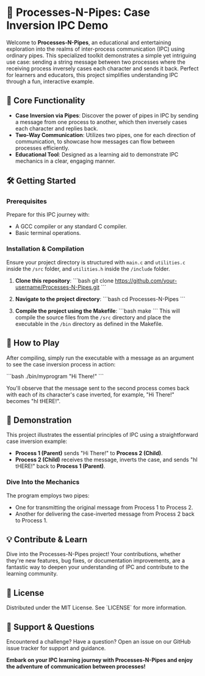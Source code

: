 # 🔄 Processes-N-Pipes: Case Inversion IPC Demo

Welcome to **Processes-N-Pipes**, an educational and entertaining exploration into the realms of inter-process communication (IPC) using ordinary pipes. This specialized toolkit demonstrates a simple yet intriguing use case: sending a string message between two processes where the receiving process inversely cases each character and sends it back. Perfect for learners and educators, this project simplifies understanding IPC through a fun, interactive example.

## 🎯 Core Functionality

- **Case Inversion via Pipes**: Discover the power of pipes in IPC by sending a message from one process to another, which then inversely cases each character and replies back.
- **Two-Way Communication**: Utilizes two pipes, one for each direction of communication, to showcase how messages can flow between processes efficiently.
- **Educational Tool**: Designed as a learning aid to demonstrate IPC mechanics in a clear, engaging manner.

## 🛠 Getting Started

### Prerequisites

Prepare for this IPC journey with:
- A GCC compiler or any standard C compiler.
- Basic terminal operations.

### Installation & Compilation

Ensure your project directory is structured with `main.c` and `utilities.c` inside the `/src` folder, and `utilities.h` inside the `/include` folder.

1. **Clone this repository**:
    \`\`\`bash
    git clone https://github.com/your-username/Processes-N-Pipes.git
    \`\`\`

2. **Navigate to the project directory**:
    \`\`\`bash
    cd Processes-N-Pipes
    \`\`\`

3. **Compile the project using the Makefile**:
    \`\`\`bash
    make
    \`\`\`
This will compile the source files from the `/src` directory and place the executable in the `/bin` directory as defined in the Makefile.

## 📘 How to Play

After compiling, simply run the executable with a message as an argument to see the case inversion process in action:

\`\`\`bash
./bin/myprogram "Hi There!"
\`\`\`

You'll observe that the message sent to the second process comes back with each of its character's case inverted, for example, "Hi There!" becomes "hI tHERE!".

## 🌟 Demonstration

This project illustrates the essential principles of IPC using a straightforward case inversion example:

- **Process 1 (Parent)** sends "Hi There!" to **Process 2 (Child)**.
- **Process 2 (Child)** receives the message, inverts the case, and sends "hI tHERE!" back to **Process 1 (Parent)**.

### Dive Into the Mechanics

The program employs two pipes:
- One for transmitting the original message from Process 1 to Process 2.
- Another for delivering the case-inverted message from Process 2 back to Process 1.

## 💡 Contribute & Learn

Dive into the Processes-N-Pipes project! Your contributions, whether they're new features, bug fixes, or documentation improvements, are a fantastic way to deepen your understanding of IPC and contribute to the learning community.

## 📜 License

Distributed under the MIT License. See \`LICENSE\` for more information.

## 🤝 Support & Questions

Encountered a challenge? Have a question? Open an issue on our GitHub issue tracker for support and guidance.

**Embark on your IPC learning journey with Processes-N-Pipes and enjoy the adventure of communication between processes!**

